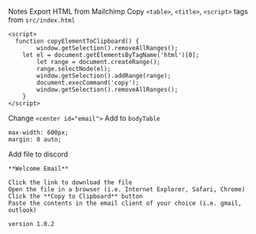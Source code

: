 Notes
Export HTML from Mailchimp
Copy `<table>`, `<title>`, `<script>` tags from `src/index.html`

```
<script>
  function copyElementToClipboard() {
		window.getSelection().removeAllRanges();
    let el = document.getElementsByTagName('html')[0];
		let range = document.createRange();
		range.selectNode(el);
		window.getSelection().addRange(range);
		document.execCommand('copy');
		window.getSelection().removeAllRanges();
	}
</script>
```

Change `<center id="email">`
Add to `bodyTable`

```
max-width: 600px;
margin: 0 auto;
```

Add file to discord

```
**Welcome Email**

Click the link to download the file
Open the file in a browser (i.e. Internet Explorer, Safari, Chrome)
Click the **Copy to Clipboard** button
Paste the contents in the email client of your choice (i.e. gmail, outlook)

version 1.0.2
```
